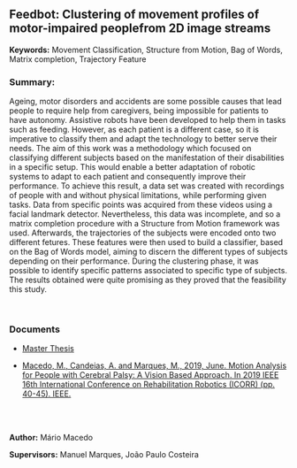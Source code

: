 ## Feedbot: Clustering of movement profiles of motor-impaired peoplefrom 2D image streams

**Keywords:** Movement Classification, Structure from Motion, Bag of Words, Matrix completion, Trajectory Feature

### Summary:

Ageing, motor disorders and accidents are some possible causes that lead people to require help from caregivers, being impossible for patients to have autonomy. Assistive robots have been developed to help them in tasks such as feeding. However, as each patient is a different case, so it is imperative to classify them and adapt the technology to better serve their needs.
The aim of this work was a methodology which focused on classifying different subjects based on the manifestation of their disabilities in a specific setup. This would enable a better adaptation of robotic systems to adapt to each patient and consequently improve their performance.  To achieve this result, a data set was created with recordings of people with and without physical limitations, while performing given tasks.
Data from specific points was acquired from these videos using a facial landmark detector. Nevertheless, this data was incomplete, and so a matrix completion procedure with a Structure from Motion framework was used. Afterwards, the trajectories of the subjects were encoded onto two different fetures. These features were then used to build a classifier, based on the Bag of Words model, aiming to discern the different types of subjects depending on their performance.
During the clustering phase, it was possible to identify specific patterns associated to specific type of subjects. The results obtained were quite promising as they proved that the feasibility this study.

<br>


### Documents
- [Master Thesis](https://github.com/sipg-isr/Thesis/blob/master/MSc/MarioMacedo/MasterThesis.pdf)

- [Macedo, M., Candeias, A. and Marques, M., 2019, June. Motion Analysis for People with Cerebral Palsy: A Vision Based Approach. In 2019 IEEE 16th International Conference on Rehabilitation Robotics (ICORR) (pp. 40-45). IEEE.](http://users.isr.ist.utl.pt/~manuel/pubs/icorr19.pdf)

<br>
<br>

**Author:** Mário Macedo

**Supervisors:** Manuel Marques, João Paulo Costeira

